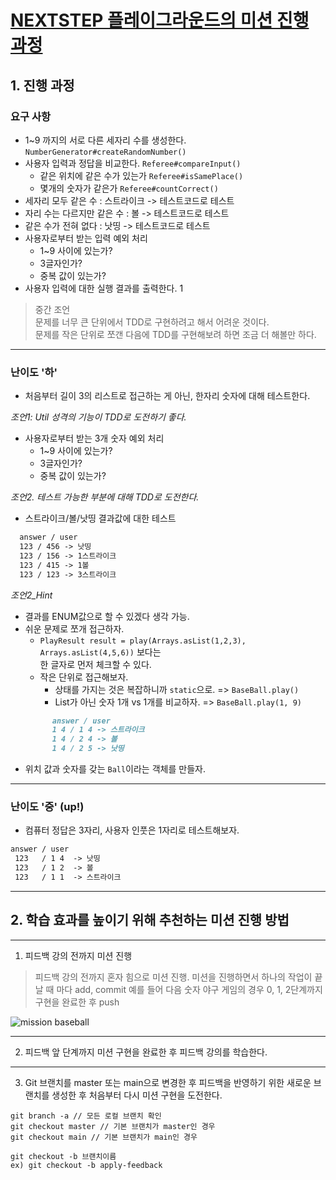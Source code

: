 # [NEXTSTEP 플레이그라운드의 미션 진행 과정](https://github.com/next-step/nextstep-docs/blob/master/playground/README.md)
## 1. 진행 과정
### 요구 사항
* 1~9 까지의 서로 다른 세자리 수를 생성한다. `NumberGenerator#createRandomNumber()`
* 사용자 입력과 정답을 비교한다. `Referee#compareInput()`
  * 같은 위치에 같은 수가 있는가 `Referee#isSamePlace()`
  * 몇개의 숫자가 같은가 `Referee#countCorrect()`
* 세자리 모두 같은 수 : 스트라이크  -> 테스트코드로 테스트
* 자리 수는 다르지만 같은 수 : 볼   -> 테스트코드로 테스트
* 같은 수가 전혀 없다 : 낫띵        -> 테스트코드로 테스트
* 사용자로부터 받는 입력 예외 처리
  * 1~9 사이에 있는가?
  * 3글자인가?
  * 중복 값이 있는가?
* 사용자 입력에 대한 실행 결과를 출력한다. 1

> 중간 조언<br> 문제를 너무 큰 단위에서 TDD로 구현하려고 해서 어려운 것이다.<br>문제를 작은 단위로 쪼갠 다음에 TDD를 구현해보려 하면 조금 더 해볼만 하다.
---
### 난이도 '하'
* 처음부터 길이 3의 리스트로 접근하는 게 아닌, 한자리 숫자에 대해 테스트한다.


_조언1: Util 성격의 기능이 TDD로 도전하기 좋다._
* 사용자로부터 받는 3개 숫자 예외 처리
    * 1~9 사이에 있는가?
    * 3글자인가?
    * 중복 값이 있는가?

_조언2. 테스트 가능한 부분에 대해 TDD로 도전한다._
* 스트라이크/볼/낫띵 결과값에 대한 테스트
```markdown
  answer / user
  123 / 456 -> 낫띵
  123 / 156 -> 1스트라이크
  123 / 415 -> 1볼
  123 / 123 -> 3스트라이크
```
_조언2_Hint_
* 결과를 ENUM값으로 할 수 있겠다 생각 가능.
* 쉬운 문제로 쪼개 접근하자.
  * `PlayResult result = play(Arrays.asList(1,2,3), Arrays.asList(4,5,6))` 보다는<br>한 글자로 먼저 체크할 수 있다.
  * 작은 단위로 접근해보자.
    * 상태를 가지는 것은 복잡하니까 `static`으로. => `BaseBall.play()`
    * List가 아닌 숫자 1개 vs 1개를 비교하자. => `BaseBall.play(1, 9)`
  ```markdown
        answer / user
        1 4 / 1 4 -> 스트라이크
        1 4 / 2 4 -> 볼
        1 4 / 2 5 -> 낫띵
  ```
* 위치 값과 숫자를 갖는 `Ball`이라는 객체를 만들자. 

---
### 난이도 '중' (up!)
- 컴퓨터 정답은 3자리, 사용자 인풋은 1자리로 테스트해보자.
```markdown
answer / user
 123   / 1 4  -> 낫띵
 123   / 1 2  -> 볼
 123   / 1 1  -> 스트라이크
```






---
## 2. 학습 효과를 높이기 위해 추천하는 미션 진행 방법

---
1. 피드백 강의 전까지 미션 진행 
> 피드백 강의 전까지 혼자 힘으로 미션 진행. 미션을 진행하면서 하나의 작업이 끝날 때 마다 add, commit
> 예를 들어 다음 숫자 야구 게임의 경우 0, 1, 2단계까지 구현을 완료한 후 push

![mission baseball](https://raw.githubusercontent.com/next-step/nextstep-docs/master/playground/images/mission_baseball.png)

---
2. 피드백 앞 단계까지 미션 구현을 완료한 후 피드백 강의를 학습한다.

---
3. Git 브랜치를 master 또는 main으로 변경한 후 피드백을 반영하기 위한 새로운 브랜치를 생성한 후 처음부터 다시 미션 구현을 도전한다.

```
git branch -a // 모든 로컬 브랜치 확인
git checkout master // 기본 브랜치가 master인 경우
git checkout main // 기본 브랜치가 main인 경우

git checkout -b 브랜치이름
ex) git checkout -b apply-feedback
```
